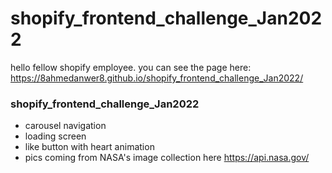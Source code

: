 # shopify_frontend_challenge_Jan2022
hello fellow shopify employee.
you can see the page here: https://8ahmedanwer8.github.io/shopify_frontend_challenge_Jan2022/

### shopify_frontend_challenge_Jan2022
- carousel navigation
- loading screen
- like button with heart animation
- pics coming from NASA's image collection here https://api.nasa.gov/
